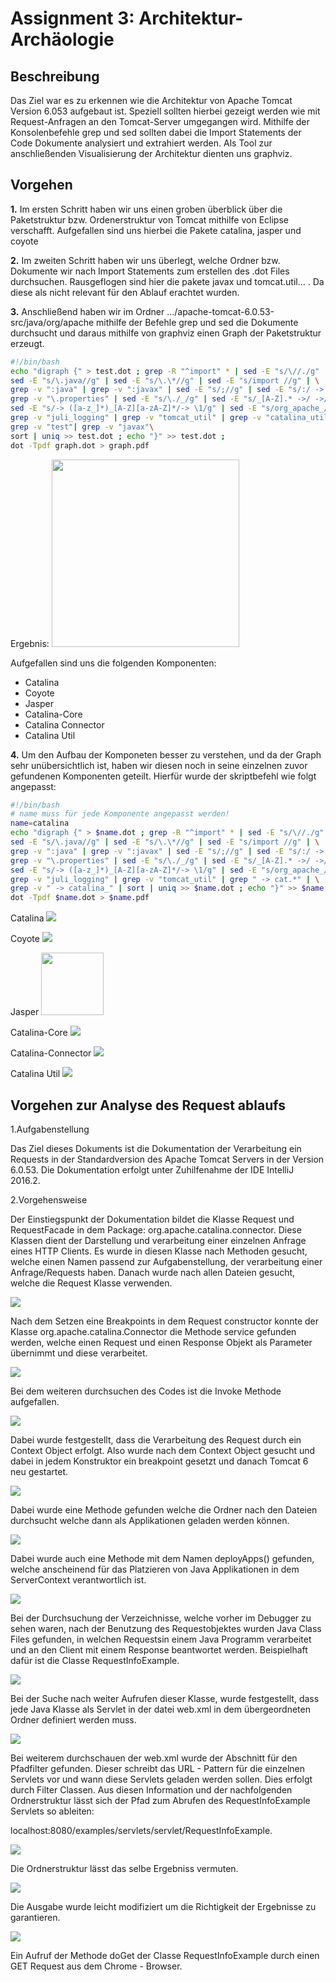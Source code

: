 
#  Assignment 3: Architektur-Archäologie
## Beschreibung
Das Ziel war es zu erkennen wie die Architektur von Apache Tomcat Version 6.053 aufgebaut ist. Speziell sollten hierbei gezeigt werden wie mit Request-Anfragen an den Tomcat-Server umgegangen wird. Mithilfe der Konsolenbefehle grep und sed sollten dabei die Import Statements der Code Dokumente analysiert und extrahiert werden. Als Tool zur anschließenden Visualisierung der Architektur dienten uns graphviz.
## Vorgehen 
**1.** Im ersten Schritt haben wir uns einen groben überblick über die Paketstruktur bzw. Ordenerstruktur von Tomcat mithilfe von Eclipse verschafft. 
Aufgefallen sind uns hierbei die Pakete catalina, jasper und coyote

**2.** Im zweiten Schritt haben wir uns überlegt, welche Ordner bzw. Dokumente wir nach Import Statements zum erstellen des .dot Files durchsuchen. Rausgeflogen sind hier die pakete javax und tomcat.util... . Da diese als nicht relevant für den Ablauf erachtet wurden. 

**3.**  Anschließend haben wir im Ordner .../apache-tomcat-6.0.53-src/java/org/apache
mithilfe der Befehle grep und sed die Dokumente durchsucht und daraus mithilfe von graphviz einen Graph der Paketstruktur erzeugt.

```bash
#!/bin/bash
echo "digraph {" > test.dot ; grep -R "^import" * | sed -E "s/\//./g" | \
sed -E "s/\.java//g" | sed -E "s/\.\*//g" | sed -E "s/import //g" | \
grep -v ":java" | grep -v ":javax" | sed -E "s/;//g" | sed -E "s/:/ -> /" | \
grep -v "\.properties" | sed -E "s/\./_/g" | sed -E "s/_[A-Z].* ->/ ->/g" | \
sed -E "s/-> ([a-z_]*)_[A-Z][a-zA-Z]*/-> \1/g" | sed -E "s/org_apache_//g" | \
grep -v "juli_logging" | grep -v "tomcat_util" | grep -v "catalina_util" |
grep -v "test"| grep -v "javax"\
sort | uniq >> test.dot ; echo "}" >> test.dot ; 
dot -Tpdf graph.dot > graph.pdf
```
Ergebnis: 
<img src="Bilder/test.png "  height="300">

Aufgefallen sind uns die folgenden Komponenten:

* Catalina 
* Coyote
* Jasper
* Catalina-Core
* Catalina Connector
* Catalina Util




**4.** Um den Aufbau der Komponeten besser zu verstehen, und da der Graph sehr unübersichtlich ist, haben wir diesen noch in seine einzelnen zuvor gefundenen Komponenten geteilt. Hierfür wurde der skriptbefehl wie folgt angepasst: 


```bash
#!/bin/bash
# name muss für jede Komponente angepasst werden!
name=catalina
echo "digraph {" > $name.dot ; grep -R "^import" * | sed -E "s/\//./g" | \
sed -E "s/\.java//g" | sed -E "s/\.\*//g" | sed -E "s/import //g" | \
grep -v ":java" | grep -v ":javax" | sed -E "s/;//g" | sed -E "s/:/ -> /" | \
grep -v "\.properties" | sed -E "s/\./_/g" | sed -E "s/_[A-Z].* ->/ ->/g" | \
sed -E "s/-> ([a-z_]*)_[A-Z][a-zA-Z]*/-> \1/g" | sed -E "s/org_apache_//g" | \
grep -v "juli_logging" | grep -v "tomcat_util" | grep " -> cat.*" | \
grep -v " -> catalina_" | sort | uniq >> $name.dot ; echo "}" >> $name.dot ; \
dot -Tpdf $name.dot > $name.pdf 
```
Catalina
<img src="pdf/catalina.png ">

Coyote
<img src="pdf/coyote.png ">

Jasper
<img src="pdf/jasper.png " height = "100">

Catalina-Core
<img src="pdf/catalinaCore.png ">

Catalina-Connector
<img src="pdf/catalinaConnector.png ">

Catalina Util
<img src="pdf/catalinaUtil.png ">


 ## Vorgehen zur Analyse des Request ablaufs 
 
1.Aufgabenstellung

Das Ziel dieses Dokuments ist die Dokumentation der Verarbeitung ein Requests in der Standardversion des Apache Tomcat Servers in der Version 6.0.53. Die Dokumentation erfolgt unter Zuhilfenahme der IDE IntelliJ 2016.2.

2.Vorgehensweise

Der Einstiegspunkt der Dokumentation bildet die Klasse Request und RequestFacade in dem Package: org.apache.catalina.connector. Diese Klassen dient der Darstellung und verarbeitung einer einzelnen Anfrage eines HTTP Clients. Es wurde in diesen Klasse nach Methoden gesucht, welche einen Namen passend zur Aufgabenstellung, der verarbeitung einer Anfrage/Requests haben.
Danach wurde nach allen Dateien gesucht, welche die Request Klasse verwenden.

<img src="Bilder/image2.png ">

Nach dem Setzen eine Breakpoints in dem Request constructor konnte der Klasse org.apache.catalina.Connector die Methode service gefunden werden, welche einen Request und einen Response Objekt als Parameter übernimmt und diese verarbeitet.

<img src="Bilder/image10.png ">

Bei dem weiteren durchsuchen des Codes ist die Invoke Methode aufgefallen.

<img src="Bilder/image1.png ">

Dabei wurde festgestellt, dass die Verarbeitung des Request durch ein Context Object erfolgt.
Also wurde nach dem Context Object gesucht und dabei in jedem Konstruktor ein breakpoint gesetzt und danach Tomcat 6 neu gestartet.

<img src="Bilder/image4.png ">

Dabei wurde eine Methode gefunden welche die Ordner nach den Dateien durchsucht welche dann als Applikationen geladen werden können.

<img src="Bilder/image8.png ">

Dabei wurde auch eine Methode mit dem Namen deployApps() gefunden, welche anscheinend für das Platzieren von Java Applikationen in dem ServerContext verantwortlich ist.

<img src="Bilder/image6.png ">

Bei der Durchsuchung der Verzeichnisse, welche vorher im Debugger zu sehen waren,  nach der Benutzung des Requestobjektes wurden Java Class Files gefunden, in welchen Requestsin einem Java Programm verarbeitet und an den Client mit einem Response beantwortet werden. Beispielhaft dafür ist die Classe RequestInfoExample.

<img src="Bilder/image5.png ">

Bei der Suche nach weiter Aufrufen dieser Klasse, wurde festgestellt, dass jede Java Klasse als Servlet  in der datei web.xml in dem übergeordneten Ordner definiert werden muss.

<img src="Bilder/image3.png ">

Bei weiterem durchschauen der web.xml wurde der Abschnitt für den Pfadfilter gefunden.
Dieser schreibt das URL - Pattern für die einzelnen Servlets vor und wann diese Servlets geladen werden sollen. Dies erfolgt durch Filter Classen.
Aus diesen Information und der nachfolgenden Ordnerstruktur lässt sich der Pfad zum Abrufen des RequestInfoExample Servlets so ableiten:

localhost:8080/examples/servlets/servlet/RequestInfoExample.

<img src="Bilder/image7.png ">

Die Ordnerstruktur lässt das selbe Ergebniss vermuten.

<img src="Bilder/image9.png ">

Die Ausgabe wurde leicht modifiziert um die Richtigkeit der Ergebnisse zu garantieren.

<img src="Bilder/image11.png ">

Ein Aufruf der Methode doGet der Classe RequestInfoExample durch einen GET Request aus dem Chrome - Browser.
